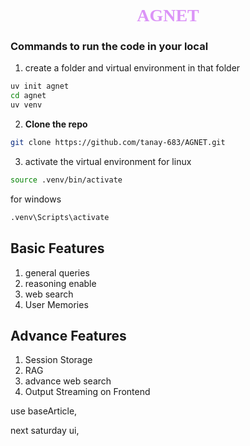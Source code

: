 <h1 style="color: #db94f7;font-family:Arial Black;text-align:center ">AGNET</h1>

### Commands to run the code in your local


1. create a folder and virtual environment in that folder
```bash
uv init agnet
cd agnet
uv venv
```  

2. **Clone the repo**
```bash
git clone https://github.com/tanay-683/AGNET.git
```


3. activate the virtual environment
for linux
```bash
source .venv/bin/activate
```
for windows
```bash
.venv\Scripts\activate
```

## Basic Features
1. general queries
2. reasoning enable
3. web search
4. User Memories


## Advance Features
1. Session Storage
2. RAG
3. advance web search
4. Output Streaming on Frontend

use baseArticle, 


next saturday
ui,
